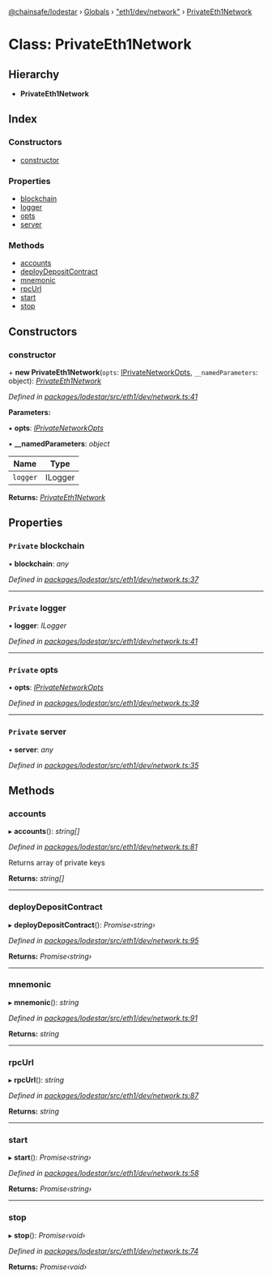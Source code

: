 [@chainsafe/lodestar](../README.md) › [Globals](../globals.md) › ["eth1/dev/network"](../modules/_eth1_dev_network_.md) › [PrivateEth1Network](_eth1_dev_network_.privateeth1network.md)

# Class: PrivateEth1Network

## Hierarchy

* **PrivateEth1Network**

## Index

### Constructors

* [constructor](_eth1_dev_network_.privateeth1network.md#constructor)

### Properties

* [blockchain](_eth1_dev_network_.privateeth1network.md#private-blockchain)
* [logger](_eth1_dev_network_.privateeth1network.md#private-logger)
* [opts](_eth1_dev_network_.privateeth1network.md#private-opts)
* [server](_eth1_dev_network_.privateeth1network.md#private-server)

### Methods

* [accounts](_eth1_dev_network_.privateeth1network.md#accounts)
* [deployDepositContract](_eth1_dev_network_.privateeth1network.md#deploydepositcontract)
* [mnemonic](_eth1_dev_network_.privateeth1network.md#mnemonic)
* [rpcUrl](_eth1_dev_network_.privateeth1network.md#rpcurl)
* [start](_eth1_dev_network_.privateeth1network.md#start)
* [stop](_eth1_dev_network_.privateeth1network.md#stop)

## Constructors

###  constructor

\+ **new PrivateEth1Network**(`opts`: [IPrivateNetworkOpts](../interfaces/_eth1_dev_network_.iprivatenetworkopts.md), `__namedParameters`: object): *[PrivateEth1Network](_eth1_dev_network_.privateeth1network.md)*

*Defined in [packages/lodestar/src/eth1/dev/network.ts:41](https://github.com/ChainSafe/lodestar/blob/9711bce31/packages/lodestar/src/eth1/dev/network.ts#L41)*

**Parameters:**

▪ **opts**: *[IPrivateNetworkOpts](../interfaces/_eth1_dev_network_.iprivatenetworkopts.md)*

▪ **__namedParameters**: *object*

Name | Type |
------ | ------ |
`logger` | ILogger |

**Returns:** *[PrivateEth1Network](_eth1_dev_network_.privateeth1network.md)*

## Properties

### `Private` blockchain

• **blockchain**: *any*

*Defined in [packages/lodestar/src/eth1/dev/network.ts:37](https://github.com/ChainSafe/lodestar/blob/9711bce31/packages/lodestar/src/eth1/dev/network.ts#L37)*

___

### `Private` logger

• **logger**: *ILogger*

*Defined in [packages/lodestar/src/eth1/dev/network.ts:41](https://github.com/ChainSafe/lodestar/blob/9711bce31/packages/lodestar/src/eth1/dev/network.ts#L41)*

___

### `Private` opts

• **opts**: *[IPrivateNetworkOpts](../interfaces/_eth1_dev_network_.iprivatenetworkopts.md)*

*Defined in [packages/lodestar/src/eth1/dev/network.ts:39](https://github.com/ChainSafe/lodestar/blob/9711bce31/packages/lodestar/src/eth1/dev/network.ts#L39)*

___

### `Private` server

• **server**: *any*

*Defined in [packages/lodestar/src/eth1/dev/network.ts:35](https://github.com/ChainSafe/lodestar/blob/9711bce31/packages/lodestar/src/eth1/dev/network.ts#L35)*

## Methods

###  accounts

▸ **accounts**(): *string[]*

*Defined in [packages/lodestar/src/eth1/dev/network.ts:81](https://github.com/ChainSafe/lodestar/blob/9711bce31/packages/lodestar/src/eth1/dev/network.ts#L81)*

Returns array of private keys

**Returns:** *string[]*

___

###  deployDepositContract

▸ **deployDepositContract**(): *Promise‹string›*

*Defined in [packages/lodestar/src/eth1/dev/network.ts:95](https://github.com/ChainSafe/lodestar/blob/9711bce31/packages/lodestar/src/eth1/dev/network.ts#L95)*

**Returns:** *Promise‹string›*

___

###  mnemonic

▸ **mnemonic**(): *string*

*Defined in [packages/lodestar/src/eth1/dev/network.ts:91](https://github.com/ChainSafe/lodestar/blob/9711bce31/packages/lodestar/src/eth1/dev/network.ts#L91)*

**Returns:** *string*

___

###  rpcUrl

▸ **rpcUrl**(): *string*

*Defined in [packages/lodestar/src/eth1/dev/network.ts:87](https://github.com/ChainSafe/lodestar/blob/9711bce31/packages/lodestar/src/eth1/dev/network.ts#L87)*

**Returns:** *string*

___

###  start

▸ **start**(): *Promise‹string›*

*Defined in [packages/lodestar/src/eth1/dev/network.ts:58](https://github.com/ChainSafe/lodestar/blob/9711bce31/packages/lodestar/src/eth1/dev/network.ts#L58)*

**Returns:** *Promise‹string›*

___

###  stop

▸ **stop**(): *Promise‹void›*

*Defined in [packages/lodestar/src/eth1/dev/network.ts:74](https://github.com/ChainSafe/lodestar/blob/9711bce31/packages/lodestar/src/eth1/dev/network.ts#L74)*

**Returns:** *Promise‹void›*
